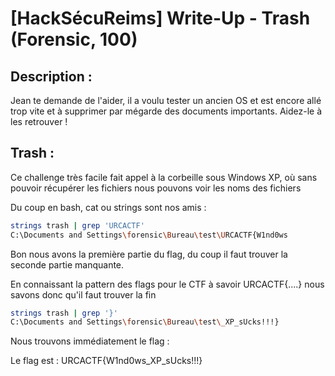 # [HackSécuReims] Write-Up - Trash (Forensic, 100)

## Description :
Jean te demande de l'aider, il a voulu tester un ancien OS et est encore allé trop vite et à supprimer par mégarde des documents importants. Aidez-le à les retrouver !


## Trash :

Ce challenge très facile fait appel à la corbeille sous Windows XP, où sans pouvoir récupérer les fichiers nous pouvons voir les noms des fichiers

Du coup en bash, cat ou strings sont nos amis :

```BASH
strings trash | grep 'URCACTF'
C:\Documents and Settings\forensic\Bureau\test\URCACTF{W1nd0ws
```

Bon nous avons la première partie du flag, du coup il faut trouver la seconde partie manquante.

En connaissant la pattern des flags pour le CTF à savoir URCACTF{....} nous savons donc qu'il faut trouver la fin


```BASH
strings trash | grep '}'
C:\Documents and Settings\forensic\Bureau\test\_XP_sUcks!!!}
```

Nous trouvons immédiatement le flag :

Le flag est : URCACTF{W1nd0ws_XP_sUcks!!!}
